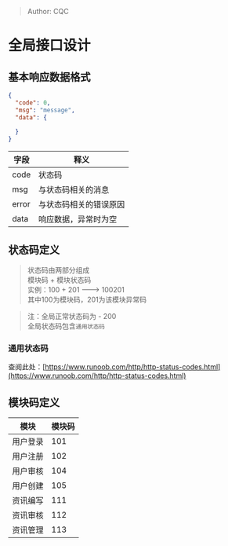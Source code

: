 >Author: CQC
# 全局接口设计
## 基本响应数据格式
```json
{
  "code": 0,
  "msg": "message",
  "data": {
    
  }
}
```
|字段|释义|
|---|---|
|code|状态码|
|msg|与状态码相关的消息|
|error|与状态码相关的错误原因|
|data|响应数据，异常时为空|
## 状态码定义
>状态码由两部分组成\
> 模块码 + 模块状态码\
> 实例：100 + 201 ---> 100201\
> 其中100为模块码，201为该模块异常码

>注：全局正常状态码为 - 200\
> 全局状态码包含`通用状态码`

### 通用状态码
查阅此处：[https://www.runoob.com/http/http-status-codes.html](https://www.runoob.com/http/http-status-codes.html)

## 模块码定义
|模块|模块码|
|---|-----|
|用户登录|101|
|用户注册|102|
|用户审核|104|
|用户创建|105|
|资讯编写|111|
|资讯审核|112|
|资讯管理|113|